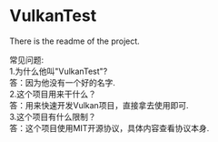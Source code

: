 # VulkanTest  

There is the readme of the project.  

常见问题:   
1.为什么他叫"VulkanTest"?  
答：因为他没有一个好的名字.  
2.这个项目用来干什么？  
答：用来快速开发Vulkan项目，直接拿去使用即可.  
3.这个项目有什么限制？  
答：这个项目使用MIT开源协议，具体内容查看协议本身.  
